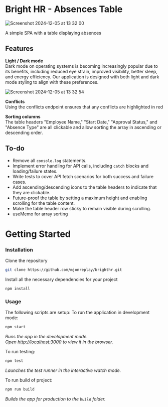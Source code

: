 # Bright HR - Absences Table

![Screenshot 2024-12-05 at 13 32 00](https://github.com/user-attachments/assets/b627c33f-c198-4ba4-bac7-f2a00fb5bb05)

A simple SPA with a table displaying absences

## Features

**Light / Dark mode**\
Dark mode on operating systems is becoming increasingly popular due to its benefits, including reduced eye strain, improved visibility, better sleep, and energy efficiency. Our application is designed with both light and dark mode styling to align with these preferences.

![Screenshot 2024-12-05 at 13 32 54](https://github.com/user-attachments/assets/cefa0b2d-fbc9-4141-b017-279d77fdbb2e)

**Conflicts**\
Using the conflicts endpoint ensures that any conflicts are highlighted in red

**Sorting columns**\
The table headers "Employee Name," "Start Date," "Approval Status," and "Absence Type" are all clickable and allow sorting the array in ascending or descending order.

## To-do
- Remove all `console.log` statements.
- Implement error handling for API calls, including `catch` blocks and loading/failure states.
- Write tests to cover API fetch scenarios for both success and failure cases.
- Add ascending/descending icons to the table headers to indicate that they are clickable.
- Future-proof the table by setting a maximum height and enabling scrolling for the table content.
- Make the table header row sticky to remain visible during scrolling.
- useMemo for array sorting


# Getting Started 

### Installation
Clone the repository
   ```sh
   git clone https://github.com/mjonreplay/brighthr.git
   ```
Install all the necessary dependencies for your project
   ```sh
   npm install
   ```
### Usage
The following scripts are setup:
To run the application in development mode:
   ```sh
   npm start
   ```
*Runs the app in the development mode.\
Open [http://localhost:3000](http://localhost:3000) to view it in the browser.*

To run testing:
   ```sh
   npm test
   ```
*Launches the test runner in the interactive watch mode.*

To run build of project:
   ```sh
   npm run build
   ```
*Builds the app for production to the `build` folder.*

